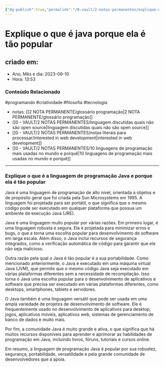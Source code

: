 ```yaml
---
{"dg-publish":true,"permalink":"/0-vault/2-notas-permanentes/explique-o-que-e-java-porque-ela-e-tao-popular/","tags":["permanente","programando","criatividade","filosofia","tecnologia"],"dgHomeLink":true,"dgShowLocalGraph":true,"dgShowFileTree":true,"dgEnableSearch":true,"noteIcon":""}
---
```


# Explique o que é java porque ela é tão popular

## criado em: 
-  Ano, Mês e dia: 2023-06-10
- Hora: 13:53

### Conteúdo Relacionado
#programando #criatividade #filosofia #tecnologia 
- notas: [[2 NOTA PERMANENTE/glossário programação\|2 NOTA PERMANENTE/glossário programação]]
- [[0 - VAULT/2 NOTAS PERMANENTES/linguagem discutidas quais não são open source\|linguagem discutidas quais não são open source]]
- [[0 - VAULT/2 NOTAS PERMANENTES/notas literais para processar/interested in web development\|interested in web development]]
- [[0 - VAULT/2 NOTAS PERMANENTES/10 linguagens de programação mais usadas no mundo e porquê\|10 linguagens de programação mais usadas no mundo e porquê]]
---

### Explique o que é a linguagem de programação Java e porque ela é tão popular

Java é uma linguagem de programação de alto nível, orientada a objetos e de propósito geral que foi criada pela Sun Microsystems em 1995. A linguagem foi projetada para ser portátil, o que significa que o mesmo código pode ser executado em qualquer plataforma que possua um ambiente de execução Java (JRE).

Java é uma linguagem muito popular por várias razões. Em primeiro lugar, é uma linguagem robusta e segura. Ela é projetada para minimizar erros e bugs, o que a torna uma escolha popular para desenvolvimento de software em larga escala. Além disso, o Java inclui recursos de segurança integrados, como a verificação automática de código para garantir que ele não seja malicioso.

Outra razão pela qual o Java é tão popular é a sua portabilidade. Como mencionado anteriormente, o Java é executado em uma máquina virtual Java (JVM), que permite que o mesmo código Java seja executado em várias plataformas diferentes sem a necessidade de recompilação. Isso torna o Java uma escolha popular para o desenvolvimento de aplicativos e software que precisa ser executado em várias plataformas diferentes, como desktops, smartphones, tablets e servidores.

O Java também é uma linguagem versátil que pode ser usada em uma ampla variedade de projetos de desenvolvimento de software. Ele é frequentemente usado no desenvolvimento de aplicativos para desktop, jogos, aplicativos móveis, aplicativos web, sistemas de gerenciamento de banco de dados e muito mais.

Por fim, a comunidade Java é muito grande e ativa, o que significa que há muitos recursos disponíveis para aprender e aprimorar as habilidades de programação em Java, incluindo livros, fóruns, tutoriais e cursos online.

Em resumo, a linguagem de programação Java é popular por sua robustez, segurança, portabilidade, versatilidade e pela grande comunidade de desenvolvedores que a apoia.
